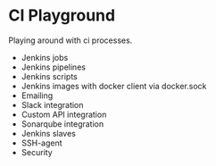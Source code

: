 # CI Playground
Playing around with ci processes.

 - Jenkins jobs
 - Jenkins pipelines
 - Jenkins scripts
 - Jenkins images with docker client via docker.sock
 - Emailing
 - Slack integration
 - Custom API integration
 - Sonarqube integration
 - Jenkins slaves
 - SSH-agent
 - Security
